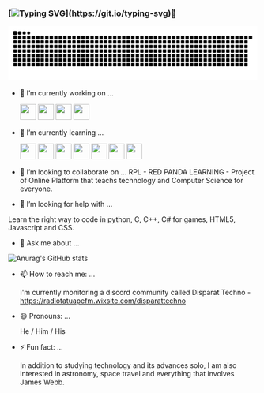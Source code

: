 ### [![Typing SVG](https://readme-typing-svg.demolab.com?font=Fira+Code&weight=200&size=15&duration=3000&pause=1000&color=531B80&background=FFFFFF00&height=75&lines=Hello+i'm+NVPanda+lucky+to+meet+you.;+It's+a+pleasure+to+have+you+reach+here.;If+you+want+to+help+me%2C+please+do+it.)](https://git.io/typing-svg)👋

![Snake animation](https://github.com/NVPanda/NVPanda/blob/output/github-contribution-grid-snake.svg)

- 🔭 I’m currently working on ...
  
	<img src="https://cdn.jsdelivr.net/gh/devicons/devicon/icons/python/python-original-wordmark.svg" width="32" height="32" />
 	<img src="https://cdn.jsdelivr.net/gh/devicons/devicon/icons/html5/html5-original-wordmark.svg" width="32" height="32" />
	<img src="https://cdn.jsdelivr.net/gh/devicons/devicon/icons/javascript/javascript-original.svg" width="32" height="32" />
	<img src="https://cdn.jsdelivr.net/gh/devicons/devicon/icons/css3/css3-original-wordmark.svg" width="32" height="32" />

- 🌱 I’m currently learning ... 
	
	<img src="https://cdn.jsdelivr.net/gh/devicons/devicon/icons/c/c-original.svg" width="32" height="32" />
	<img src="https://cdn.jsdelivr.net/gh/devicons/devicon/icons/cplusplus/cplusplus-original.svg" width="32" height="32" />
	<img src="https://cdn.jsdelivr.net/gh/devicons/devicon/icons/csharp/csharp-original.svg" width="32" height="32" />
	<img src="https://cdn.jsdelivr.net/gh/devicons/devicon/icons/html5/html5-original-wordmark.svg" width="32" height="32" />
	<img src="https://cdn.jsdelivr.net/gh/devicons/devicon/icons/javascript/javascript-original.svg" width="32" height="32" />
	<img src="https://cdn.jsdelivr.net/gh/devicons/devicon/icons/css3/css3-original-wordmark.svg" width="32" height="32" />
	<img src="https://cdn.jsdelivr.net/gh/devicons/devicon/icons/python/python-original-wordmark.svg" width="32" height="32" />
                    
- 👯 I’m looking to collaborate on ...
RPL - RED PANDA LEARNING - Project of Online Platform that teachs technology and Computer Science for everyone.
- 🤔 I’m looking for help with ...

Learn the right way to code in python, C, C++, C# for games, HTML5, Javascript and CSS.

- 💬 Ask me about ...
	
![Anurag's GitHub stats](https://github-readme-stats.vercel.app/api?username=NVPanda&count_private=true&theme=onedark)
	

- 📫 How to reach me: ...

  I'm currently monitoring a discord community called Disparat Techno - https://radiotatuapefm.wixsite.com/disparattechno
- 😄 Pronouns: ...

  He / Him / His

- ⚡ Fun fact: ...

  In addition to studying technology and its advances solo, I am also interested in astronomy, space travel and everything that involves James Webb.
